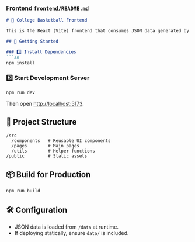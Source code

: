 ### **Frontend `frontend/README.md`**
```md
# 🎨 College Basketball Frontend

This is the React (Vite) frontend that consumes JSON data generated by the backend. This can all be taken care of using Docker (check out the base-level README.md for more information)

## 🚀 Getting Started

### 1️⃣ Install Dependencies
```sh
npm install
```

### 2️⃣ Start Development Server
```sh
npm run dev
```
Then open [http://localhost:5173](http://localhost:5173).

## 📁 Project Structure
```
/src
  /components   # Reusable UI components
  /pages        # Main pages
  /utils        # Helper functions
/public         # Static assets
```

## 📦 Build for Production
```sh
npm run build
```

## 🛠️ Configuration
- JSON data is loaded from `/data` at runtime.
- If deploying statically, ensure `data/` is included.
```